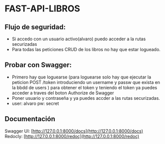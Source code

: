 # FAST-API-LIBROS

## Flujo de seguridad: 
- Si accedo con un usuario activo(alvaro) puedo acceder a la rutas securizadas
- Para todas las peticiones CRUD de los libros no hay que estar logueado.

## Probar con Swagger:
- Primero hay que loguearse (para loguearse solo hay que ejecutar la peticion POST /token introduciendo un username y passw que exista en la bbdd de users ) para obtener el token y teniendo el token ya puedes acceder a traves del boton Authorize de Swagger
- Poner usuario y contraseña y ya puedes accder a las rutas securizadas.
- user: alvaro pw: secret

## Documentación
Swagger UI: [http://127.0.0.1:8000/docs](http://127.0.0.1:8000/docs)  
Redocly: [http://127.0.0.1:8000/redoc](http://127.0.0.1:8000/redoc)
